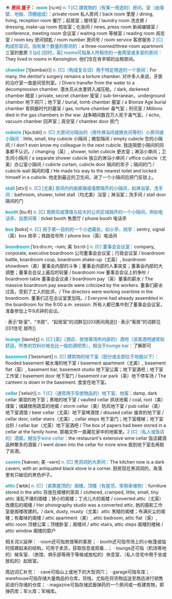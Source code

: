 ☀ <font color="red">**房间 屋子：**</font>
<font color="sky blue">**room**</font> [ru:m] 
<font color="#0070c0">n. 1 [C] 建筑物的（有某一用途的）房间，室（由墙壁、地板、顶棚组成）：</font>private room 私人房间 / back room 里屋 / dining, living, reception room 餐厅；起居室；接待室 / laundry room 洗衣房 / dressing, make-up room 梳妆室；化妆间 / news, press room 新闻编辑室 / conference, meeting room 会议室 / waiting room 等候室 / reading room 阅览室 / room key 房间钥匙 / room number 房间号 / room service 客房服务 <font color="#0070c0">2 [C] 构成形容词，指有某个数量的房间的：</font>a three-roomed/three-room apartment 三室的套房 <font color="#0070c0">3 [pl] [旧时，英] rooms可指某人所租住的一套两室或多室的房间：</font>They lived in rooms in Kensington. 他们住在肯辛顿的出租房间。
                      
<font color="sky blue">**chamber**</font> [ˈtʃeɪmbə(r)]
<font color="#0070c0">n. [C]（构成复合词）用于特定用途的一个房间：</font>For many, the dentist's surgery remains a torture chamber. 对许多人来说，牙医的治疗室一直是间受刑室。/ Divers transfer from the water to a decompression chamber. 潜水员从水里转入减压舱。/ dark, darkened chamber 暗室 / private, secret chamber 密室 / sub-terranean，underground chamber 地下洞穴；地下室 / burial, tomb chamber 墓室 / a Bronze Age burial chamber 青铜器时代的墓室 / gas, torture chamber 毒气室；刑讯室 / Millions died in the gas chambers in the war. 战争期间数百万人死于毒气室。/ echo, vacuum chamber 回声室；真空室 / chamber door 房门
            
<font color="sky blue">**cubicle**</font> [ˈkju:bɪkl]
<font color="#0070c0">n. [C] 大房间分隔出的（用作淋浴间或换衣间等的）小房间或小隔间：</font>little, small, tiny cubicle 小隔间；微型隔间 / empty cubicle 空的小隔间 / I don't even know my colleague in the next cubicle. 我连隔壁小隔间的同事都不认识。/ changing（英）, shower, toilet cubicle 更衣室；淋浴小单间；卫生间小隔间 / a separate shower cubicle 独立的淋浴小单间 / office cubicle（尤美）办公室小隔间 / cubicle curtain, cubicle door 隔间的帘子；隔间的门 / cubicle wall 隔间的墙 / He made his way to the nearest toilet and locked himself in a cubicle. 他走到最近的卫生间，进了一个小隔间后把门反锁上。

<font color="sky blue">**stall**</font> [stɔ:l]
<font color="#0070c0">n. [C] [尤美] 房间内的由玻璃或墙壁隔开的小隔间，如淋浴室、洗手间：</font>bathroom, shower, toilet stall（均尤美）浴室；淋浴室；洗手间 / stall door 隔间的门

<font color="sky blue">**booth**</font> [bu:θ] 
<font color="#0070c0">n. [C] 用屏风或薄墙与较大的公共区域隔开的一个小隔间，例如电话亭、投票间等：</font>ticket booth 售票厅 / phone booth 电话亭

<font color="sky blue">**box**</font> [bɒks] 
<font color="#0070c0">n. [C] 用于某一目的的一个小遮蔽处，如小亭，岗亭：</font>sentry, signal（英）box 岗亭；铁路信号所 / phone box（英）电话间
           
<font color="sky blue">**boardroom**</font> [ˈbɔ:dru:m; -rʊm; 美 ˈbɔ:rd-]
<font color="#0070c0">n. [C] 董事会会议室：</font>company, corporate, executive boardroom 公司董事会会议室；行政会议室 / boardroom battle, boardroom coup, boardroom shake-up（尤英）, boardroom showdown（美）董事会内部的斗争；董事会内部的人事突变；董事会内部的大调整；董事会会议上最后的较量 / boardroom row 董事会会议上的争吵 / boardroom table 董事会会议桌 / boardroom pay（英）董事的薪水 / The massive boardroom pay awards were criticized by the workers. 董事们薪水过高，受到了工人的批评。/ The directors were working overtime in the boardroom. 董事们正在会议室里加班。/ Everyone had already assembled in the boardroom for the 9:00 a.m. session. 所有人都已集中到了董事会会议室，准备参加上午9点钟的会议。

· 表示“卧室”、“书房”、“起居室”的词群见[[03房间用途]]
· 表示“客房”的词群见[[01住宅 居所]]

<font color="sky blue">**lounge**</font> [laʊndӡ] 
<font color="#0070c0">n. [C] [英]（酒店、旅馆等场所内部的）酒吧（该类酒吧通常较舒适，所售的饮料价格也比一般的酒吧贵），相当于lounge bar：</font>了解即可

<font color="sky blue">**basement**</font> ['beɪsmənt] 
<font color="#0070c0">n. [C] 建筑物的地下室（部分或全部位于地面以下）：</font>flooded basement 被水淹的地下室 / basement apartment（尤美）, basement flat（英）, basement bar, basement studio 地下室公寓；地下室酒吧；地下室工作室 / basement door 地下室门 / basement car park（英）地下停车场 / The canteen is down in the basement. 食堂在地下室。
                      
<font color="sky blue">**cellar**</font> [ˈselə(r)]
<font color="#0070c0">n. 1 [C]（通常用于存放物品的）地下室、地窖：</font>damp, dark cellar 潮湿的地下室；黑暗的地下室 / vaulted cellar 拱状地窖 / coal, root（美）煤窖；储藏根用蔬菜的地窖 / storm cellar（美）防风地下室 / pub cellar（英）地下室酒馆 / beer cellar（尤英）地下室啤酒馆 / disused cellar 废弃的地下室 / cellar door, cellar stairs（尤美）, cellar steps 地下室门；地下室楼梯；地下室台阶 / cellar bar（尤英）地下室酒吧 / The box of papers had been stored in a cellar at the family home. 那箱文件一直藏在家中的地窖里。<font color="#0070c0">2 [C]（私人或饭店的）酒窖。相当于wine cellar：</font>the restaurant's extensive wine cellar 饭店藏酒品种繁多的酒窖 / I went down into the cellar for more wine.我到地下室去再取了些酒。

<font color="sky blue">**cavern**</font> [ˈkævən; 美 -vərn]
<font color="#0070c0">n. [C] 黑洞洞的大房间：</font>The kitchen now is a dark cavern, with an antiquated black stove in a corner. 厨房现在黑洞洞的，角落里有只破旧的黑色炉子。
           
<font color="sky blue">**attic**</font> [ˈætɪk]
<font color="#0070c0">n. [C]（紧靠屋顶的）阁楼，顶楼（有屋顶，常用来储物）：</font>furniture stored in the attic 存放在阁楼的家具 / cluttered, cramped, little, small, tiny attic 凌乱不堪的阁楼；狭小的阁楼；丁点儿大的阁楼 / converted attic（尤英）改建后的阁楼 / Her photography studio was a converted attic. 她的摄影工作室是阁楼改建的。/ dark, dusty, musty（尤美）attic 黑暗的阁楼；布满灰尘的阁楼；有霉味的阁楼 / attic apartment（美）, attic bedroom, attic flat（英）, attic room 顶楼公寓；顶楼卧室；阁楼间 / attic stairs, attic steps 阁楼的楼梯 / attic window 阁楼的窗户

相关词义延伸：
· room还可指旅馆等的客房；
· booth还可指市场上的小帐篷或临时搭建起来的结构，可用于卖货，获取信息或观看…；
· lounge还可指（机场等地的）候车室、（旅馆、俱乐部等用于等候或放松的）休息室、（私人住宅中用于坐或放松的）起居室。

周边词汇补充：
· cave可指山上或地下的大型洞穴；
· garage可指车库；
· warehouse可指存储大量商品的仓库，货栈，尤指在将货物运送至商店进行销售前进行存储的仓库；
· magazine可指存储武器弹药的一个房间或一栋建筑物，即弹药库；军火库；军械库。
